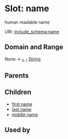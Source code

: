 
# Slot: name


human readable name

URI: [include_schema:name](https://w3id.org/mixs/include_schema/name)


## Domain and Range

None &#8594;  <sub>0..1</sub> [String](types/String.md)

## Parents


## Children

 *  [first name](first_name.md)
 *  [last name](last_name.md)
 *  [middle name](middle_name.md)

## Used by

